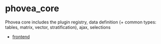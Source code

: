 # phovea_core

Phovea core includes the plugin registry, data definition (+ common types: tables, matrix, vector, stratification), ajax, selections

* [frontend](./frontend)